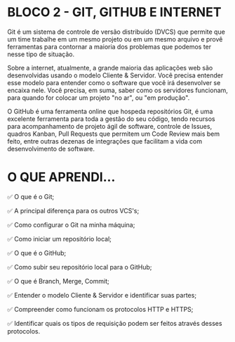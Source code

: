 # BLOCO 2 - GIT, GITHUB E INTERNET

Git é um sistema de controle de versão distribuído (DVCS) que permite que um time trabalhe em um mesmo projeto ou em um mesmo arquivo e provê ferramentas para contornar a maioria dos problemas que podemos ter nesse tipo de situação.

Sobre a internet, atualmente, a grande maioria das aplicações web são desenvolvidas usando o modelo Cliente & Servidor. Você precisa entender esse modelo para entender como o software que você irá desenvolver se encaixa nele. Você precisa, em suma, saber como os servidores funcionam, para quando for colocar um projeto "no ar", ou "em produção".

O GitHub é uma ferramenta online que hospeda repositórios Git, é uma excelente ferramenta para toda a gestão do seu código, tendo recursos para acompanhamento de projeto ágil de software, controle de Issues, quadros Kanban, Pull Requests que permitem um Code Review mais bem feito, entre outras dezenas de integrações que facilitam a vida com desenvolvimento de software.

# O QUE APRENDI...

:white_check_mark: O que é o Git;

:white_check_mark: A principal diferença para os outros VCS's;

:white_check_mark: Como configurar o Git na minha máquina;

:white_check_mark: Como iniciar um repositório local;

:white_check_mark: O que é o GitHub;

:white_check_mark: Como subir seu repositório local para o GitHub;

:white_check_mark: O que é Branch, Merge, Commit;

:white_check_mark: Entender o modelo Cliente & Servidor e identificar suas partes;

:white_check_mark: Compreender como funcionam os protocolos HTTP e HTTPS;

:white_check_mark: Identificar quais os tipos de requisição podem ser feitos através desses protocolos.
